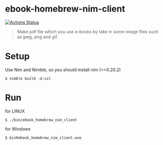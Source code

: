 # ebook-homebrew-nim-client

[![Actions Status](https://github.com/tubone24/web-screenshot-to-slack-gas/workflows/Build%20and%20test%20Nim/badge.svg)](https://github.com/tubone24/ebook-homebrew-nim-client/actions)

> Make pdf file which you use e-books by take in some image files such as jpeg, png and gif.

# Setup

Use Nim and Nimble, so you should install nim (>=0.20.2)

```
$ nimble build -d:ssl
```

# Run

for LINUX
```
$ ./bin/ebook_homebrew_nim_client
```

for Windows
```
$ bin¥ebook_homebrew_nim_client.exe
```
